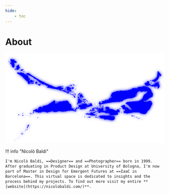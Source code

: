 ```yaml
---
hide:
    - toc
---
```


# About

![](../images/NB_Logo.png)

!!! info "Nicolò Baldi"

    I'm Nicolò Baldi, ==Designer== and ==Photographer== born in 1999. 
    After graduating in Product Design at University of Bologna, I'm now part of Master in Design for Emergent Futures at ==IaaC in Barcelona==. This virtual space is dedicated to insights and the process behind my projects. To find out more visit my entire **[website](https://nicolobaldi.com/)**.


